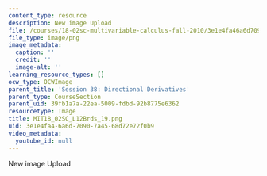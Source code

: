 ```yaml
---
content_type: resource
description: New image Upload
file: /courses/18-02sc-multivariable-calculus-fall-2010/3e1e4fa46a6d70907a4568d72e72f0b9_MIT18_02SC_L12Brds_19.png
file_type: image/png
image_metadata:
  caption: ''
  credit: ''
  image-alt: ''
learning_resource_types: []
ocw_type: OCWImage
parent_title: 'Session 38: Directional Derivatives'
parent_type: CourseSection
parent_uid: 39fb1a7a-22ea-5009-fdbd-92b8775e6362
resourcetype: Image
title: MIT18_02SC_L12Brds_19.png
uid: 3e1e4fa4-6a6d-7090-7a45-68d72e72f0b9
video_metadata:
  youtube_id: null
---
```

New image Upload

